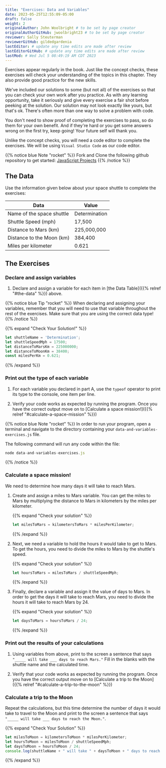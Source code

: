 ```yaml
---
title: "Exercises: Data and Variables"
date: 2023-05-25T12:55:09-05:00
draft: false
weight: 2
originalAuthor: John Woolbright # to be set by page creator
originalAuthorGitHub: jwoolbright23 # to be set by page creator
reviewer: Sally Steuterman 
reviewerGitHub: gildedgardenia 
lastEditor: # update any time edits are made after review
lastEditorGitHub: # update any time edits are made after review
lastMod: # Wed Jul 5 08:49:19 AM CDT 2023
---
```


Exercises appear regularly in the book. Just like the concept checks, these exercises will check your understanding of the topics in this chapter. They also provide good practice for the new skills.

We've included our solutions to some (but not all) of the exercises so that you can check your own work after you practice. As with any learning opportunity, take it seriously and give every exercise a fair shot before peeking at the solution. Our solution may not look exactly like yours, but that's ok. There's often more than one way to solve a problem with code.

You don't need to show proof of completing the exercises to pass, so do them for your own benefit. And if they're hard or you get some answers wrong on the first try, keep going! Your future self will thank you. 

Unlike the concept checks, you will need a code editor to complete the exercises. We will be using `Visual Studio Code` as our code editor.

{{% notice blue Note "rocket" %}}
Fork and Clone the following github repository to get started: [JavaScript Projects](https://github.com/LaunchCodeEducation/javascript-projects)
{{% /notice %}}

## The Data

Use the information given below about your space shuttle to complete the
exercises:

| Data                        | Value        |
|-----------------------------|--------------|
| Name of the space shuttle   | Determination|
| Shuttle Speed (mph)         | 17,500       |
| Distance to Mars (km)       | 225,000,000  |
| Distance to the Moon (km)   | 384,400      |
| Miles per kilometer         | 0.621        |

## The Exercises

### Declare and assign variables

1. Declare and assign a variable for each item in [the Data Table]({{% relref "#the-data" %}}) above.

{{% notice blue Tip "rocket" %}}
When declaring and assigning your variables, remember that you will
need to use that variable throughout the rest of the exercises. Make sure
that you are using the correct data type!
{{% /notice %}}

{{% expand "Check Your Solution!" %}}
```javascript
let shuttleName = 'Determination';
let shuttleSpeedMph = 17500;
let distanceToMarsKm = 225000000;
let distanceToMoonKm = 38400;
const milesPerKm = 0.621;
```
{{% /expand %}}

### Print out the type of each variable

1. For each variable you declared in part A, use the ``typeof`` operator to print its type to the console, one item per line.

1. Verify your code works as expected by running the program. Once you have the correct output move on to [Calculate a space mission!]({{% relref "#calculate-a-space-mission" %}})

{{% notice blue Note "rocket" %}}
In order to run your program, open a terminal and navigate to the directory containing your `data-and-variables-exercises.js` file.

The following command will run any code within the file:

```javascript
node data-and-variables-exercises.js
```
{{% /notice %}}

### Calculate a space mission!

We need to determine how many days it will take to reach Mars.

1. Create and assign a miles to Mars variable. You can get the miles to Mars by multiplying the distance to Mars in kilometers by the miles per kilometer.

   {{% expand "Check your solution" %}}

   ```javascript
   let milesToMars = kilometersToMars * milesPerKilometer;
   ```
   {{% /expand %}}

1. Next, we need a variable to hold the hours it would take to get to Mars. To get the hours, you need to divide the miles to Mars by the shuttle's speed.

   {{% expand "Check your solution" %}}

   ```javascript
   let hoursToMars = milesToMars / shuttleSpeedMph;
   ```
   {{% /expand %}}

1. Finally, declare a variable and assign it the value of days to Mars. In order to get the days it will take to reach Mars, you need to divide the hours it will take to reach Mars by 24.

   {{% expand "Check your solution" %}}

   ```javascript
   let daysToMars = hoursToMars / 24;
   ```
   {{% /expand %}}

### Print out the results of your calculations

1. Using variables from above, print to the screen a sentence that says ``"_____ will take ___ days to reach Mars."`` Fill in the blanks with 
the shuttle name and the calculated time.

1. Verify that your code works as expected by running the program. Once you have the correct output move on to [Calculate a trip to the Moon]({{% relref "#calculate-a-trip-to-the-moon" %}})
### Calculate a trip to the Moon

Repeat the calculations, but this time determine the number of days it would take to travel to the Moon and print to the screen a sentence that says ``"_____ will take ___ days to reach the Moon."``.

{{% expand "Check Your Solution" %}}
```javascript
let milesToMoon = kilometersToMoon * milesPerKilometer;
let hoursToMoon = milesToMoon / shuttleSpeedMph;
let daysToMoon = hoursToMoon / 24;
console.log(shuttleName + " will take " + daysToMoon + " days to reach the Moon.");
```
{{% /expand %}}